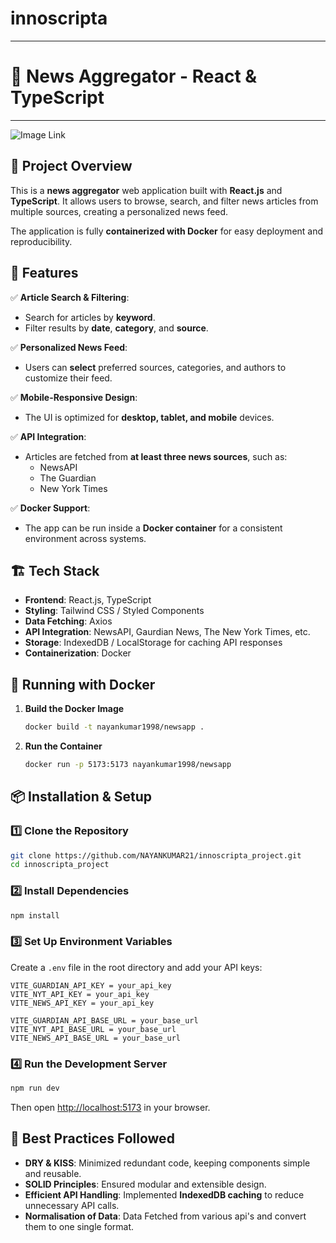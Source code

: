 # innoscripta

---

# 📰 News Aggregator - React & TypeScript


---

![Image Link](https://res.cloudinary.com/dc3akfh6t/image/upload/v1738481809/rkcm5bv19oyqdak0n4ox.png)

## 📌 Project Overview

This is a **news aggregator** web application built with **React.js** and **TypeScript**. It allows users to browse, search, and filter news articles from multiple sources, creating a personalized news feed.

The application is fully **containerized with Docker** for easy deployment and reproducibility.

## 🚀 Features

✅ **Article Search & Filtering**:

- Search for articles by **keyword**.
- Filter results by **date**, **category**, and **source**.

✅ **Personalized News Feed**:

- Users can **select** preferred sources, categories, and authors to customize their feed.

✅ **Mobile-Responsive Design**:

- The UI is optimized for **desktop, tablet, and mobile** devices.

✅ **API Integration**:

- Articles are fetched from **at least three news sources**, such as:
  - NewsAPI
  - The Guardian
  - New York Times

✅ **Docker Support**:

- The app can be run inside a **Docker container** for a consistent environment across systems.

## 🏗️ Tech Stack

- **Frontend**: React.js, TypeScript
- **Styling**: Tailwind CSS / Styled Components
- **Data Fetching**: Axios
- **API Integration**: NewsAPI, Gaurdian News, The New York Times, etc.
- **Storage**: IndexedDB / LocalStorage for caching API responses
- **Containerization**: Docker

## 🐳 Running with Docker

1. **Build the Docker Image**
   ```sh
   docker build -t nayankumar1998/newsapp .
   ```
2. **Run the Container**
   ```sh
   docker run -p 5173:5173 nayankumar1998/newsapp
   ```

## 📦 Installation & Setup

### 1️⃣ Clone the Repository

```sh
git clone https://github.com/NAYANKUMAR21/innoscripta_project.git
cd innoscripta_project
```

### 2️⃣ Install Dependencies

```sh
npm install
```

### 3️⃣ Set Up Environment Variables

Create a `.env` file in the root directory and add your API keys:

```env
VITE_GUARDIAN_API_KEY = your_api_key
VITE_NYT_API_KEY = your_api_key
VITE_NEWS_API_KEY = your_api_key

VITE_GUARDIAN_API_BASE_URL = your_base_url
VITE_NYT_API_BASE_URL = your_base_url
VITE_NEWS_API_BASE_URL = your_base_url

```

### 4️⃣ Run the Development Server

```sh
npm run dev
```

Then open [http://localhost:5173](http://localhost:5173) in your browser.


## 🎯 Best Practices Followed

- **DRY & KISS**: Minimized redundant code, keeping components simple and reusable.
- **SOLID Principles**: Ensured modular and extensible design.
- **Efficient API Handling**: Implemented **IndexedDB caching** to reduce unnecessary API calls.
- **Normalisation of Data**: Data Fetched from various api's and convert them to one single format.
